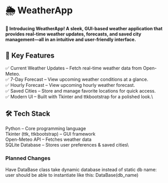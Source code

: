 # 🌦️ WeatherApp #

#### 🚀 Introducing WeatherApp! A sleek, GUI-based weather application that provides real-time weather updates, forecasts, and saved city management—all in an intuitive and user-friendly interface. ####



## 🔹 Key Features ##
✅ Current Weather Updates – Fetch real-time weather data from Open-Meteo.\
✅ 7-Day Forecast – View upcoming weather conditions at a glance.\
✅ Hourly Forecast – View upcoming hourly weather forecast.\
✅ Saved Cities – Store and manage favorite locations for quick access.\
✅ Modern UI – Built with Tkinter and ttkbootstrap for a polished look.\



## 🛠️ Tech Stack ##
Python – Core programming language\
Tkinter (ttk, ttkbootstrap) – GUI framework\
Open-Meteo API – Fetches weather data\
SQLite Database – Stores user preferences & saved cities\


### Planned Changes ###
Have DataBase class take dynamic database instead of static db name:\
    user should be able to instantiate like this: DataBase(db_name)
